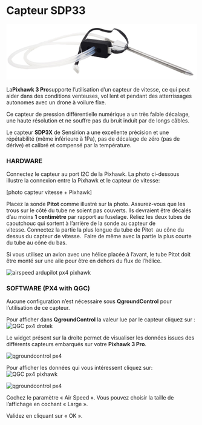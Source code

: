 # Capteur SDP33

![sdp33 sensirion](../../../images/sdp33.JPG)


La**Pixhawk 3 Pro**supporte l’utilisation d’un capteur de vitesse, ce qui peut aider dans des conditions venteuses, vol lent et pendant des atterrissages autonomes avec un drone à voilure fixe.

Ce capteur de pression différentielle numérique a un très faible décalage, une haute résolution et ne souffre pas du bruit induit par de longs câbles.

Le capteur **SDP3X** de Sensirion a une excellente précision et une répétabilité (même inférieure à 1Pa), pas de décalage de zéro (pas de dérive) et calibré et compensé par la température.

  


### HARDWARE

Connectez le capteur au port I2C de la Pixhawk. La photo ci-dessous illustre la connexion entre la Pixhawk et le capteur de vitesse:

\[photo capteur vitesse + Pixhawk\]

Placez la sonde **Pitot** comme illustré sur la photo. Assurez-vous que les trous sur le côté du tube ne soient pas couverts. Ils devraient être décalés d’au moins **1 centimètre** par rapport au fuselage. Reliez les deux tubes de caoutchouc qui sortent à l’arrière de la sonde au capteur de vitesse. Connectez la partie la plus longue du tube de Pitot  au cône du dessus du capteur de vitesse.  Faire de même avec la partie la plus courte du tube au cône du bas.

Si vous utilisez un avion avec une hélice placée à l’avant, le tube Pitot doit être monté sur une aile pour être en dehors du flux de l’hélice.


![](https://drotek.com/wp-content/uploads/2017/01/pitotinstalled1-700x404.jpg "airspeed ardupilot px4 pixhawk")

  



### SOFTWARE \(PX4 with QGC\)

Aucune configuration n’est nécessaire sous **QgroundControl** pour l’utilisation de ce capteur.

Pour afficher dans **QgroundControl** la valeur lue par le capteur cliquez sur : ![](https://drotek.com/wp-content/uploads/2017/01/Icone_Flight_Data_QGC.png "QGC px4 drotek")

Le widget présent sur la droite permet de visualiser les données issues des différents capteurs embarqués sur votre **Pixhawk 3 Pro**.

![](https://drotek.com/wp-content/uploads/2017/01/Flight_Data_Viewer_QGC.png "qgroundcontrol px4")

Pour afficher les données qui vous intéressent cliquez sur: ![](https://drotek.com/wp-content/uploads/2017/01/Reglage_Flight_Data_Viewer_QGC.png "QGC px4 pixhawk")

![](https://drotek.com/wp-content/uploads/2017/01/Flight_Data_List_QGC-250x606.png "qgroundcontrol px4")

Cochez le paramètre « Air Speed ». Vous pouvez choisir la taille de l’affichage en cochant « Large ».

Validez en cliquant sur « OK ».

